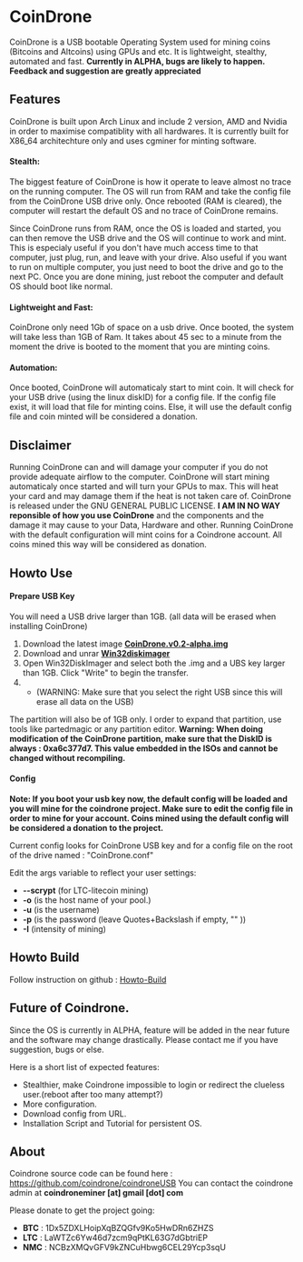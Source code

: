 CoinDrone
===

CoinDrone is a USB bootable Operating System used for mining coins (Bitcoins and Altcoins) using GPUs and etc. It is lightweight, stealthy, automated and fast.
**Currently in ALPHA, bugs are likely to happen. Feedback and suggestion are greatly appreciated**

## Features
CoinDrone is built upon Arch Linux and include 2 version, AMD and Nvidia in order to maximise compatiblity with all hardwares. It is currently built for X86_64 architechture only and uses cgminer for minting software.

#### Stealth:
The biggest feature of CoinDrone is how it operate to leave almost no trace on the running computer. The OS will run from RAM and take the config file from the CoinDrone USB drive only. Once rebooted (RAM is cleared), the computer will restart the default OS and no trace of CoinDrone remains.

Since CoinDrone runs from RAM, once the OS is loaded and started, you can then remove the USB drive and the OS will continue to work and mint. This is especialy useful if you don't have much access time to that computer, just plug, run, and leave with your drive. Also useful if you want to run on multiple computer, you just need to boot the drive and go to the next PC. Once you are done mining, just reboot the computer and default OS should boot like normal.

#### Lightweight and Fast:
CoinDrone only need 1Gb of space on a usb drive. Once booted, the system will take less than 1GB of Ram. 
It takes about 45 sec to a minute from the moment the drive is booted to the moment that you are minting coins.

#### Automation:
Once booted, CoinDrone will automaticaly start to mint coin. It will check for your USB drive (using the linux diskID) for a config file. If the config file exist, it will load that file for minting coins. Else, it will use the default config file and coin minted will be considered a donation. 

## Disclaimer
Running CoinDrone can and will damage your computer if you do not provide adequate airflow to the computer. CoinDrone will start mining automaticaly once started and will turn your GPUs to max. This will heat your card and may damage them if the heat is not taken care of. 
CoinDrone is released under the GNU GENERAL PUBLIC LICENSE. **I AM IN NO WAY reponsible of how you use CoinDrone** and the components and the damage it may cause to your Data, Hardware and other.
Running CoinDrone with the default configuration will mint coins for a Coindrone account. All coins mined this way will be considered as donation.

## Howto Use
#### Prepare USB Key
You will need a USB drive larger than 1GB. (all data will be erased when installing CoinDrone)

1. Download the latest image **[CoinDrone.v0.2-alpha.img](https://github.com/coindrone/coindroneUSB/releases/download/v0.2/CoinDrone.v0.2-alpha.img)** 
2. Download and unrar **[Win32diskimager](http://sourceforge.net/projects/win32diskimager/)**
3. Open Win32DiskImager and select both the .img and a UBS key larger than 1GB. Click "Write" to begin the transfer.
4. * (WARNING: Make sure that you select the right USB since this will erase all data on the USB)

The partition will also be of 1GB only. I order to expand that partition, use tools like partedmagic or any partition editor. **Warning: When doing modification of the CoinDrone partition, make sure that the DiskID is always : 0xa6c377d7. This value embedded in the ISOs and cannot be changed without recompiling.**

#### Config
**Note: If you boot your usb key now, the default config will be loaded and you will mine for the coindrone project. Make sure to edit the config file in order to mine for your account. Coins mined using the default config will be considered a donation to the project.**

Current config looks for CoinDrone USB key and for a config file on the root of the drive named : "CoinDrone.conf"

Edit the args variable to reflect your user settings:

* **--scrypt** (for LTC-litecoin mining)
* **-o** (is the host name of your pool.)
* **-u** (is the username)
* **-p** (is the password (leave Quotes+Backslash if empty, \"\" ))
* **-I** (intensity of mining)

## Howto Build
Follow instruction on github : [Howto-Build](https://github.com/coindrone/coindroneUSB/wiki/Howto-Build)

## Future of Coindrone.
Since the OS is currently in ALPHA, feature will be added in the near future and the software may change drastically. Please contact me if you have suggestion, bugs or else.

Here is a short list of expected features:
* Stealthier, make Coindrone impossible to login or redirect the clueless user.(reboot after too many attempt?)
* More configuration. 
* Download config from URL.
* Installation Script and Tutorial for persistent OS.

## About
Coindrone source code can be found here : https://github.com/coindrone/coindroneUSB
You can contact the coindrone admin at **coindroneminer [at] gmail [dot] com**

Please donate to get the project going:

* **BTC** : 1Dx5ZDXLHoipXqBZQGfv9Ko5HwDRn6ZHZS
* **LTC** : LaWTZc6Yw46d7zcm9qPtKL63G7dGbtriEP
* **NMC** : NCBzXMQvGFV9kZNCuHbwg6CEL29Ycp3sqU
